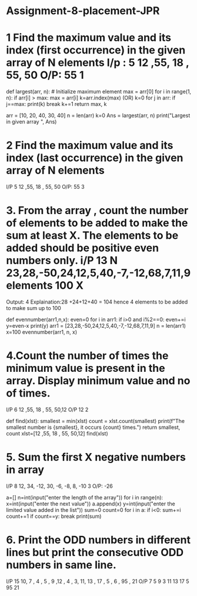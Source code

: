 # Assignment-8-placement-JPR
# 1 Find the maximum value and its index (first occurrence) in the given array of N elements I/p : 5   12 ,55, 18 , 55, 50 O/P: 55 1
def largest(arr, n):
    # Initialize maximum element
    max = arr[0]
    for i in range(1, n):
        if arr[i] > max:
            max = arr[i]
    k=arr.index(max)
         (OR)
    k=0
    for j in arr:
        if j==max:
          print(k)
          break
        k+=1
    return max, k

arr = [10, 20, 40, 30, 40]
n = len(arr)
k=0
Ans = largest(arr, n)
print("Largest in given array ", Ans)

# 2 Find the maximum value and its index (last occurrence) in the given array of N elements
I/P
5
12 ,55, 18 , 55, 50
O/P: 55 3

# 3. From the array , count the number of elements to be added to make the sum at least X. The elements to be added should be positive even numbers only. i/P  13 N 23,28,-50,24,12,5,40,-7,-12,68,7,11,9 elements 100 X
Output: 4
Explaination:28 +24+12+40 = 104 hence 4 elements to be added to make sum up to 100

def evennumber(arr1,n,x):
    even=0
    for i in arr1:
        if i>0 and i%2==0:
            even+=i
    y=even-x
    print(y)
arr1 = [23,28,-50,24,12,5,40,-7,-12,68,7,11,9]
n = len(arr1)
x=100
evennumber(arr1, n, x)

# 4.Count the number of times the minimum value is present in the array. Display minimum value and no of times. 
I/P
6
12 ,55, 18 , 55, 50,12
O/P
12 2

def find(xlst):
    smallest = min(xlst)
    count = xlst.count(smallest)
    print(f"The smallest number is {smallest}, it occurs {count} times.")
    return smallest, count
xlst=[12 ,55, 18 , 55, 50,12]
find(xlst)


# 5. Sum the first X negative numbers in array
I/P
8
12, 34, -12, 30, -6, -8, 8, -10
3
O/P: -26

a=[]
n=int(input("enter the length of the array"))
for i in range(n):
    x=int(input("enter the next value"))
    a.append(x)
y=int(input("enter the limited value added in the list"))
sum=0
count=0
for i in a:
    if i<0:
        sum+=i
        count+=1
        if count==y:
            break
print(sum)

# 6. Print the ODD numbers in different lines but print the consecutive ODD numbers in same line.
I/P
15
10, 7 , 4 , 5 , 9 ,12 , 4 , 3, 11, 13 , 17 , 5 , 6 , 95 , 21
O/P
7
5 9
3 11 13 17 5
95 21




